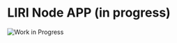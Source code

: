 # LIRI Node APP (in progress)

![Work in Progress](https://media.giphy.com/media/bFTSLXI4Of15u/giphy.gif)